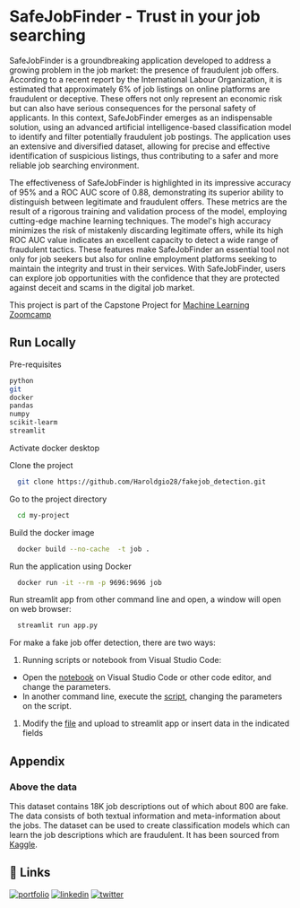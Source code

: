 # SafeJobFinder - Trust in your job searching

SafeJobFinder is a groundbreaking application developed to address a growing problem in the job market: the presence of fraudulent job offers. According to a recent report by the International Labour Organization, it is estimated that approximately 6% of job listings on online platforms are fraudulent or deceptive. These offers not only represent an economic risk but can also have serious consequences for the personal safety of applicants. In this context, SafeJobFinder emerges as an indispensable solution, using an advanced artificial intelligence-based classification model to identify and filter potentially fraudulent job postings. The application uses an extensive and diversified dataset, allowing for precise and effective identification of suspicious listings, thus contributing to a safer and more reliable job searching environment.

The effectiveness of SafeJobFinder is highlighted in its impressive accuracy of 95% and a ROC AUC score of 0.88, demonstrating its superior ability to distinguish between legitimate and fraudulent offers. These metrics are the result of a rigorous training and validation process of the model, employing cutting-edge machine learning techniques. The model's high accuracy minimizes the risk of mistakenly discarding legitimate offers, while its high ROC AUC value indicates an excellent capacity to detect a wide range of fraudulent tactics. These features make SafeJobFinder an essential tool not only for job seekers but also for online employment platforms seeking to maintain the integrity and trust in their services. With SafeJobFinder, users can explore job opportunities with the confidence that they are protected against deceit and scams in the digital job market.

This project is part of the Capstone Project for [Machine Learning Zoomcamp](https://github.com/DataTalksClub/machine-learning-zoomcamp)




## Run Locally

Pre-requisites

```bash
python
git
docker
pandas
numpy
scikit-learm
streamlit
```
Activate docker desktop

Clone the project

```bash
  git clone https://github.com/Haroldgio28/fakejob_detection.git
```

Go to the project directory

```bash
  cd my-project
```

Build the docker image

```bash
  docker build --no-cache  -t job . 
```

Run the application using Docker

```bash
  docker run -it --rm -p 9696:9696 job
```

Run streamlit app from other command line and open, a window will open on web browser:

```bash
  streamlit run app.py
```

For make a fake job offer detection, there are two ways:

1. Running scripts or notebook from Visual Studio Code:
- Open the [notebook](https://github.com/Haroldgio28/fakejob_detection/blob/main/predict-test.ipynb) on Visual Studio Code or other code editor, and change the parameters.
- In another command line, execute the [script](https://github.com/Haroldgio28/fakejob_detection/blob/main/predict-test.py), changing the parameters on the script.

1. Modify the [file](https://github.com/Haroldgio28/fakejob_detection/blob/main/data/test.csv) and upload to streamlit app or insert data in the indicated fields
   <!-- ![](https://github.com/Haroldgio28/Loan_rate_prediction/blob/main/app/test_app.gif) -->


## Appendix

### Above the data
This dataset contains 18K job descriptions out of which about 800 are fake. The data consists of both textual information and meta-information about the jobs. The dataset can be used to create classification models which can learn the job descriptions which are fraudulent. It has been sourced from [Kaggle](https://www.kaggle.com/datasets/shivamb/real-or-fake-fake-jobposting-prediction).


## 🔗 Links
[![portfolio](https://img.shields.io/badge/my_portfolio-000?style=for-the-badge&logo=ko-fi&logoColor=white)](https://github.com/Haroldgio28)
[![linkedin](https://img.shields.io/badge/linkedin-0A66C2?style=for-the-badge&logo=linkedin&logoColor=white)](https://www.linkedin.com/in/haroldgiovannyuribe/)
[![twitter](https://img.shields.io/badge/twitter-1DA1F2?style=for-the-badge&logo=twitter&logoColor=white)](https://twitter.com/HaroldGio28)

 
